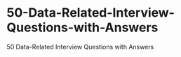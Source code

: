 # 50-Data-Related-Interview-Questions-with-Answers
50 Data-Related Interview Questions with Answers
